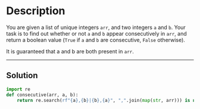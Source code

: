 # Description

You are given a list of unique integers `arr`, and two integers `a` and `b`. Your task is to find out whether or not `a` and `b` appear consecutively in `arr`, and return a boolean value (`True` if `a` and `b` are consecutive, `False` otherwise).

It is guaranteed that a and b are both present in `arr`.

---

## Solution

```py
import re
def consecutive(arr, a, b):
    return re.search(rf"{a},{b}|{b},{a}", ",".join(map(str, arr))) is not None
```
